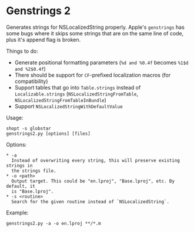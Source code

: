 # Genstrings 2

Generates strings for NSLocalizedString properly. Apple's `genstrings` has some bugs where it skips some strings that are on the same line of code, plus it's append flag is broken.

Things to do:

* Generate positional formatting parameters (`%d and %0.4f` becomes `%1$d and %2$0.4f`)
* There should be support for `CF`-prefixed localization macros (for compatibility)
* Support tables that go into `Table.strings` instead of `Localizable.strings` (`NSLocalizedStringFromTable`, `NSLocalizedStringFromTableInBundle`)
* Support `NSLocalizedStringWithDefaultValue`

Usage:

	shopt -s globstar
	genstrings2.py [options] [files]

Options:

	* -a
	  Instead of overwriting every string, this will preserve existing strings in
	  the strings file.
	* -o <path>
	  Output target. This could be "en.lproj", "Base.lproj", etc. By default, it
	  is "Base.lproj".
	* -s <routine>
	  Search for the given routine instead of `NSLocalizedString`.

Example:

	genstrings2.py -a -o en.lproj **/*.m
